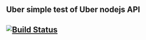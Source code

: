 ## Uber simple test of Uber nodejs API

[![Build Status](https://travis-ci.org/spock74/spacebender.svg?branch=master)](https://travis-ci.org/spock74/spacebender)
----


